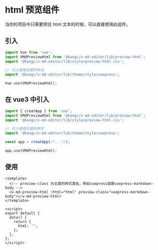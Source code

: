 # html 预览组件

当你的项目中只需要预览 html 文本的时候，可以直接使用此组件。

<ClientOnly>
  <preview-html-demo />
</ClientOnly>

## 引入

```js
import Vue from 'vue';
import VMdPreviewHtml from '@kangc/v-md-editor/lib/preview-html';
import '@kangc/v-md-editor/lib/style/preview-html.css';

// 引入使用主题的样式
import '@kangc/v-md-editor/lib/theme/style/vuepress';

Vue.use(VMdPreviewHtml);
```

## 在 vue3 中引入

```js
import { creatApp } from 'vue';
import VMdPreviewHtml from '@kangc/v-md-editor/lib/preview-html';
import '@kangc/v-md-editor/lib/style/preview-html.css';

// 引入使用主题的样式
import '@kangc/v-md-editor/lib/theme/style/vuepress';

const app = creatApp(/*...*/);

app.use(VMdPreviewHtml);
```

## 使用

```vue
<template>
  <!-- preview-class 为主题的样式类名，例如vuepress就是vuepress-markdown-body -->
  <v-md-preview-html :html="html" preview-class="vuepress-markdown-body"></v-md-preview-html>
</template>

<script>
export default {
  data() {
    return {
      html: '',
    };
  },
};
</script>
```
